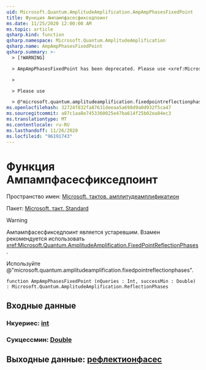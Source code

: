 ```yaml
---
uid: Microsoft.Quantum.AmplitudeAmplification.AmpAmpPhasesFixedPoint
title: Функция Ампампфасесфикседпоинт
ms.date: 11/25/2020 12:00:00 AM
ms.topic: article
qsharp.kind: function
qsharp.namespace: Microsoft.Quantum.AmplitudeAmplification
qsharp.name: AmpAmpPhasesFixedPoint
qsharp.summary: >-
  > [!WARNING]

  > AmpAmpPhasesFixedPoint has been deprecated. Please use <xref:Microsoft.Quantum.AmplitudeAmplification.FixedPointReflectionPhases> instead.

  >

  > Please use

  > @"microsoft.quantum.amplitudeamplification.fixedpointreflectionphases".
ms.openlocfilehash: 32724f832fa87631deeaa5a698d9a0d932f5ca47
ms.sourcegitcommit: a87c1aa8e7453360025e47ba614f25b02ea84ec3
ms.translationtype: MT
ms.contentlocale: ru-RU
ms.lasthandoff: 11/26/2020
ms.locfileid: "96191743"
---
```

# <a name="ampampphasesfixedpoint-function"></a>Функция Ампампфасесфикседпоинт

Пространство имен: [Microsoft. тактов. амплитудеамплификатион](xref:Microsoft.Quantum.AmplitudeAmplification)

Пакет: [Microsoft. такт. Standard](https://nuget.org/packages/Microsoft.Quantum.Standard)


> [!WARNING]
> Ампампфасесфикседпоинт является устаревшим. Взамен рекомендуется использовать <xref:Microsoft.Quantum.AmplitudeAmplification.FixedPointReflectionPhases>.
>
> Используйте @"microsoft.quantum.amplitudeamplification.fixedpointreflectionphases".



```qsharp
function AmpAmpPhasesFixedPoint (nQueries : Int, successMin : Double) : Microsoft.Quantum.AmplitudeAmplification.ReflectionPhases
```


## <a name="input"></a>Входные данные

### <a name="nqueries--int"></a>Нкуериес: [int](xref:microsoft.quantum.lang-ref.int)




### <a name="successmin--double"></a>Сукцессмин: [Double](xref:microsoft.quantum.lang-ref.double)





## <a name="output--reflectionphases"></a>Выходные данные: [рефлектионфасес](xref:Microsoft.Quantum.AmplitudeAmplification.ReflectionPhases)

